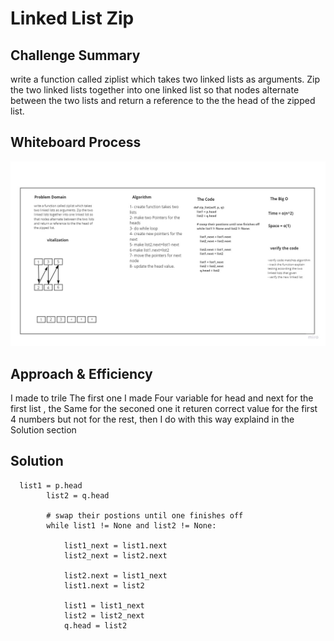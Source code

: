 # Linked List Zip


##  Challenge Summary
write a function called ziplist which takes
two linked lists as arguments. Zip the two linked lists together into one linked list so that nodes alternate between the two lists and return a reference to the the head of the zipped list.

## Whiteboard Process
![alt text](whiteboard/linked-list-izip.jpg)

## Approach & Efficiency
I made to trile The first one I made Four variable for head and next for the first list , the Same for the seconed one it returen correct value for the first 4 numbers but not for the rest, 
then I do with this way explaind in the Solution section 

## Solution
```
  list1 = p.head
        list2 = q.head
 
        # swap their postions until one finishes off
        while list1 != None and list2 != None:
 
            list1_next = list1.next
            list2_next = list2.next
 
            list2.next = list1_next  
            list1.next = list2 
 
            list1 = list1_next
            list2 = list2_next
            q.head = list2

```

